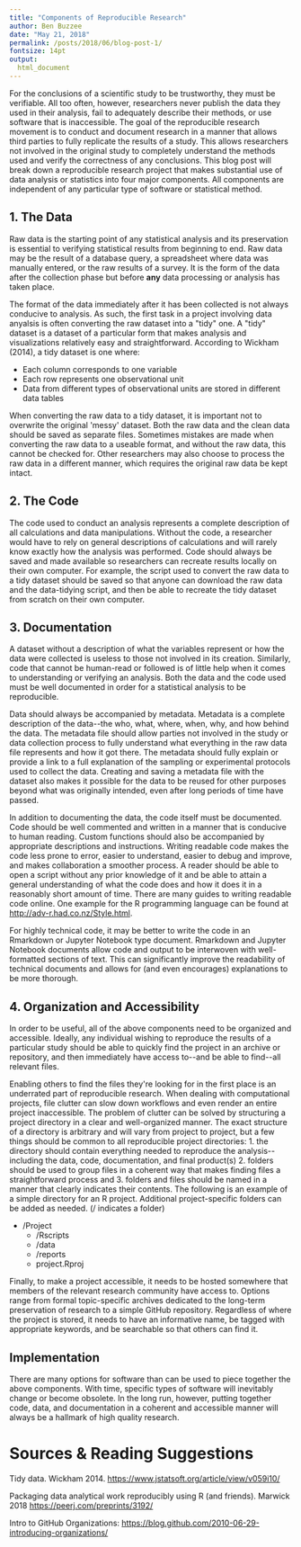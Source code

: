 ```yaml
---
title: "Components of Reproducible Research"
author: Ben Buzzee
date: "May 21, 2018"
permalink: /posts/2018/06/blog-post-1/
fontsize: 14pt
output: 
  html_document
---
```



For the conclusions of a scientific study to be trustworthy, they must be verifiable. All too often, however, researchers never publish the data they used in their analysis, fail to adequately describe their methods, or use software that is inaccessible. The goal of the reproducible research movement is to conduct and document research in a manner that allows third parties to fully replicate the results of a study. This allows researchers not involved in the original study to completely understand the methods used and verify the correctness of any conclusions. This blog post will break down a reproducible research project that makes substantial use of data analysis or statistics into four major components. All components are independent of any particular type of software or statistical method.



## 1. The Data

Raw data is the starting point of any statistical analysis and its preservation is essential to verifying statistical results from beginning to end. Raw data may be the result of a database query, a spreadsheet where data was manually entered, or the raw results of a survey. It is the form of the data after the collection phase but before __any__ data processing or analysis has taken place.

The format of the data immediately after it has been collected is not always conducive to analysis. As such, the first task in a project involving data anyalsis is often converting the raw dataset into a "tidy" one. A "tidy" dataset is a dataset of a particular form that makes analysis and visualizations relatively easy and straightforward. According to Wickham (2014), a tidy dataset is one where:

* Each column corresponds to one variable
* Each row represents one observational unit
* Data from different types of observational units are stored in different data tables

When converting the raw data to a tidy dataset, it is important not to overwrite the original 'messy' dataset. Both the raw data and the clean data should be saved as separate files. Sometimes mistakes are made when converting the raw data to a useable format, and without the raw data, this cannot be checked for. Other researchers may also choose to process the raw data in a different manner, which requires the original raw data be kept intact.



## 2. The Code

The code used to conduct an analysis represents a complete description of all calculations and data manipulations. Without the code, a researcher would have to rely on general descriptions of calculations and will rarely know exactly how the analysis was performed. Code should always be saved and made available so researchers can recreate results locally on their own computer. For example, the script used to convert the raw data to a tidy dataset should be saved so that anyone can download the raw data and the data-tidying script, and then be able to recreate the tidy dataset from scratch on their own computer.



## 3. Documentation

A dataset without a description of what the variables represent or how the data were collected is useless to those not involved in its creation. Similarly, code that cannot be human-read or followed is of little help when it comes to understanding or verifying an analysis. Both the data and the code used must be well documented in order for a statistical analysis to be reproducible.

Data should always be accompanied by metadata. Metadata is a complete description of the data--the who, what, where, when, why, and how behind the data. The metadata file should allow parties not involved in the study or data collection process to fully understand what everything in the raw data file represents and how it got there. The metadata should fully explain or provide a link to a full explanation of the sampling or experimental protocols used to collect the data. Creating and saving a metadata file with the dataset also makes it possible for the data to be reused for other purposes beyond what was originally intended, even after long periods of time have passed.

In addition to documenting the data, the code itself must be documented. Code should be well commented and written in a manner that is conducive to human reading. Custom functions should also be accompanied by appropriate descriptions and instructions. Writing readable code makes the code less prone to error, easier to understand, easier to debug and improve, and makes collaboration a smoother process. A reader should be able to open a script without any prior knowledge of it and be able to attain a general understanding of what the code does and how it does it in a reasonably short amount of time. There are many guides to writing readable code online. One example for the R programming language can be found at http://adv-r.had.co.nz/Style.html.

For highly technical code, it may be better to write the code in an Rmarkdown or Jupyter Notebook type document. Rmarkdown and Jupyter Notebook documents allow code and output to be interwoven with well-formatted sections of text. This can significantly improve the readability of technical documents and allows for (and even encourages) explanations to be more thorough.



## 4. Organization and Accessibility

In order to be useful, all of the above components need to be organized and accessible. Ideally, any individual wishing to reproduce the results of a particular study should be able to quickly find the project in an archive or repository, and then immediately have access to--and be able to find--all relevant files.

Enabling others to find the files they're looking for in the first place is an underrated part of reproducible research. When dealing with computational projects, file clutter can slow down workflows and even render an entire project inaccessible. The problem of clutter can be solved by structuring a project directory in a clear and well-organized manner. The exact structure of a directory is arbitrary and will vary from project to project, but a few things should be common to all reproducible project directories: 1. the directory should contain everything needed to reproduce the analysis--including the data, code, documentation, and final product(s) 2. folders should be used to group files in a coherent way that makes finding files a straightforward process and 3. folders and files should be named in a manner that clearly indicates their contents. The following is an example of a simple directory for an R project. Additional project-specific folders can be added as needed. (/ indicates a folder) 

 * /Project
    * /Rscripts
    * /data
    * /reports
    * project.Rproj


Finally, to make a project accessible, it needs to be hosted somewhere that members of the relevant research community have access to. Options range from formal topic-specific archives dedicated to the long-term preservation of research to a simple GitHub repository. Regardless of where the project is stored, it needs to have an informative name, be tagged with appropriate keywords, and be searchable so that others can find it.



## Implementation

There are many options for software than can be used to piece together the above components. With time, specific types of software will inevitably change or become obsolete. In the long run, however, putting together code, data, and documentation in a coherent and accessible manner will always be a hallmark of high quality research.


# Sources & Reading Suggestions

Tidy data. Wickham 2014. https://www.jstatsoft.org/article/view/v059i10/

Packaging data analytical work reproducibly using R (and friends). Marwick 2018 https://peerj.com/preprints/3192/

Intro to GitHub Organizations:  https://blog.github.com/2010-06-29-introducing-organizations/
